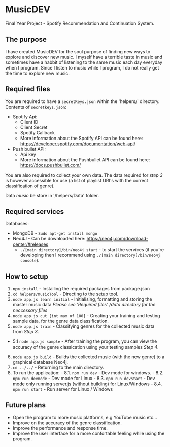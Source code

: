 # MusicDEV
Final Year Project - Spotify Recommendation and Continuation System.

## The purpose
I have created MusicDEV for the soul purpose of finding new ways to explore and discover new music. I myself have a terrible taste in music and sometimes have a habbit of listening to the same music each day everyday when I program. Since I listen to music while I program, I do not really get the time to explore new music. 

## Required files
You are required to have a `secretKeys.json` within the 'helpers/' directory.
Contents of `secretkeys.json`:
 - Spotify Api:
   - Client ID
   - Client Secret
   - Spotify Callback
   - More information about the Spotify API can be found here: https://developer.spotify.com/documentation/web-api/
 - Push bullet API:
   - Api key
   - More information about the Pushbullet API can be found here: https://docs.pushbullet.com/
   
You are also required to collect your own data. The data required for *step 3* is however accessible for use (a list of playlist URI's with the correct classification of genre).

Data *music* be store in '/helpers/Data' folder.

## Required services
Databases:
  - MongoDB - `Sudo apt-get install mongo`
  - Neo4J - Can be downloaded here: https://neo4j.com/download-center/#releases
    - `./[main directory]/bin/neo4j start` - to start the services (if you're developing then I recommend using `./[main directory]/bin/neo4j console`).

## How to setup
  1. `npm install` - Installing the required packages from package.json
  2. `cd helpers/musicTool` - Directing to the setup tool.
  3. `node app.js learn initial` - Initialising, formatting and storing the master music data *Please see 'Required files' /data directory for the neccessary files*
  4. `node app.js cut [int max of 100]` - Creating your training and testing sample data, for the genre data classification.
  5. `node app.js train` - Classifying genres for the collected music data from *Step 3*.
  - 5.1 `node app.js sample` - After training the program, you can view the accuracy of the genre classication using your testing samples *Step 4*.
  6. `node app.js build` - Builds the collected music (with the new genre) to a graphical database Neo4j.
  7. `cd ../../` - Returning to the main directory.
  8. To run the application:
    - 8.1. `npm run dev` - Dev mode for windows.
    - 8.2. `npm run devmode` - Dev mode for Linux
    - 8.3. `npm run devstart` - Dev mode only running server.js (without building) for Linux/Windows 
    - 8.4. `npm run start` - Run server for Linux / Windows
    
## Future plans
  - Open the program to more music platforms, e.g YouTube music etc...
  - Improve on the accuracy of the genre classification.
  - Improve the performance and response time.
  - Improve the user interface for a more confortable feeling while using the program.
